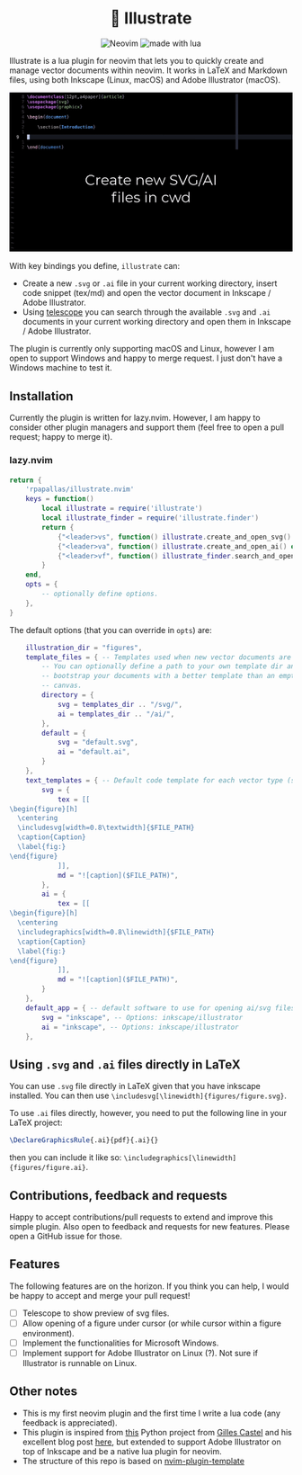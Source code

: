 <h1 align="center">🎨 Illustrate</h1>

<p align="center">

<img src="https://img.shields.io/badge/Neovim-57A143?logo=neovim&logoColor=fff&style=for-the-badge" alt="Neovim" />

<img src="https://img.shields.io/badge/Made%20With%20Lua-2C2D72?logo=lua&logoColor=fff&style=for-the-badge" alt="made with lua" >

Illustrate is a lua plugin for neovim that lets you to quickly create and
manage vector documents within neovim. It works in LaTeX and Markdown files,
using both Inkscape (Linux, macOS) and Adobe Illustrator (macOS).

![demo](assets/demo.gif)

</p>

With key bindings you define, `illustrate` can:

* Create a new `.svg` or `.ai` file in your current working directory,
  insert code snippet (tex/md) and open the vector document in Inkscape / Adobe Illustrator.
* Using [telescope](https://github.com/nvim-telescope/telescope.nvim) you can search through the
  available `.svg` and `.ai` documents in your current working directory and
  open them in Inkscape / Adobe Illustrator.

The plugin is currently only supporting macOS and Linux, however I am open to
support Windows and happy to merge request. I just don't have a Windows machine
to test it.

## Installation

Currently the plugin is written for lazy.nvim. However, I am happy to consider
other plugin managers and support them (feel free to open a pull request; happy
to merge it).

### lazy.nvim

```lua
return { 
    'rpapallas/illustrate.nvim'
    keys = function()
        local illustrate = require('illustrate')
        local illustrate_finder = require('illustrate.finder')
        return {
            {"<leader>vs", function() illustrate.create_and_open_svg() end, desc ="create new .svg file, open it in default app and insert code in document."},
            {"<leader>va", function() illustrate.create_and_open_ai() end, desc ="craete new .ai file, open it in default app and insert code in document."},
            {"<leader>vf", function() illustrate_finder.search_and_open() end, desc ="search for illustration files in current directory and open selected one in default app."},
        }
    end,
    opts = {
        -- optionally define options.
    },
}
```

The default options (that you can override in `opts`) are:

```lua
    illustration_dir = "figures",
    template_files = { -- Templates used when new vector documents are created.
        -- You can optionally define a path to your own template dir and
        -- bootstrap your documents with a better template than an empty 
        -- canvas. 
        directory = {
            svg = templates_dir .. "/svg/",
            ai = templates_dir .. "/ai/",
        },
        default = {
            svg = "default.svg",
            ai = "default.ai",
        }
    },
    text_templates = { -- Default code template for each vector type (svg/ai) and each document (tex/md)
        svg = {
            tex = [[
\begin{figure}[h]
  \centering
  \includesvg[width=0.8\textwidth]{$FILE_PATH}
  \caption{Caption}
  \label{fig:}
\end{figure}
            ]],
            md = "![caption]($FILE_PATH)",
        },
        ai = {
            tex = [[
\begin{figure}[h]
  \centering
  \includegraphics[width=0.8\linewidth]{$FILE_PATH}
  \caption{Caption}
  \label{fig:}
\end{figure}
            ]],
            md = "![caption]($FILE_PATH)",
        }
    },
    default_app = { -- default software to use for opening ai/svg files.
        svg = "inkscape", -- Options: inkscape/illustrator
        ai = "inkscape", -- Options: inkscape/illustrator
    },
```

## Using `.svg` and `.ai` files directly in LaTeX

You can use `.svg` file directly in LaTeX given that you have inkscape 
installed. You can then use `\includesvg[\linewidth]{figures/figure.svg}`.

To use `.ai` files directly, however, you need to put the following line in your
LaTeX project:

```tex
\DeclareGraphicsRule{.ai}{pdf}{.ai}{}
```

then you can include it like so: `\includegraphics[\linewidth]{figures/figure.ai}`.

## Contributions, feedback and requests

Happy to accept contributions/pull requests to extend and improve this simple 
plugin. Also open to feedback and requests for new features. Please open a 
GitHub issue for those.

## Features

The following features are on the horizon. If you think you can help, I would
be happy to accept and merge your pull request!

- [ ] Telescope to show preview of svg files.
- [ ] Allow opening of a figure under cursor (or while cursor within a figure environment).
- [ ] Implement the functionalities for Microsoft Windows.
- [ ] Implement support for Adobe Illustrator on Linux (?). Not sure if Illustrator is runnable on Linux.

## Other notes

* This is my first neovim plugin and the first time I write a lua code (any feedback is appreciated).
* This plugin is inspired from [this](https://github.com/gillescastel/inkscape-figures) Python project from [Gilles Castel](https://github.com/gillescastel) and his excellent blog post [here](https://castel.dev/post/lecture-notes-2/), but extended to support Adobe Illustrator on top of Inkscape and be a native lua plugin for neovim.
* The structure of this repo is based on [nvim-plugin-template](https://github.com/mistricky/nvim-plugin-template)

